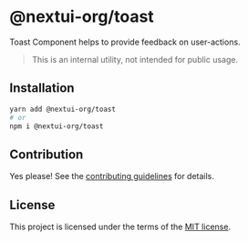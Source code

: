 # @nextui-org/toast

Toast Component helps to provide feedback on user-actions.

> This is an internal utility, not intended for public usage.

## Installation

```sh
yarn add @nextui-org/toast
# or
npm i @nextui-org/toast
```

## Contribution

Yes please! See the
[contributing guidelines](https://github.com/nextui-org/nextui/blob/master/CONTRIBUTING.md)
for details.

## License

This project is licensed under the terms of the
[MIT license](https://github.com/nextui-org/nextui/blob/master/LICENSE).
